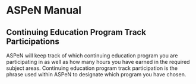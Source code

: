 # ASPeN Manual

## Continuing Education Program Track Participations

ASPeN will keep track of which continuing education program you are participating in as well as how many hours you have earned in the required subject areas.  Continuing education program track participation is the phrase used within ASPeN to designate which program you have chosen.
